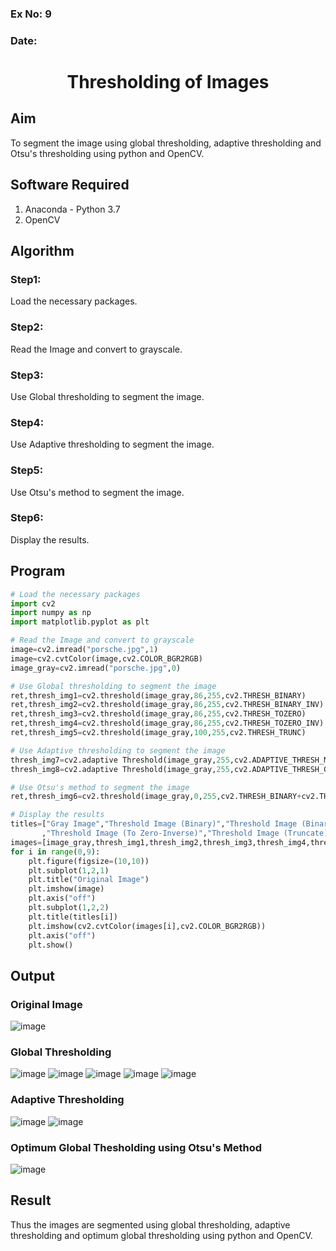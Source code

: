 ### Ex No: 9
### Date:

# <p align="center"> Thresholding of Images </p>
## Aim
To segment the image using global thresholding, adaptive thresholding and Otsu's thresholding using python and OpenCV.

## Software Required
1. Anaconda - Python 3.7
2. OpenCV

## Algorithm

### Step1:
Load the necessary packages.
<br>

### Step2:
Read the Image and convert to grayscale.
<br>

### Step3:
Use Global thresholding to segment the image.
<br>

### Step4:
Use Adaptive thresholding to segment the image.
<br>

### Step5:
Use Otsu's method to segment the image.
<br>
### Step6:
Display the results.
<br>

## Program

```python
# Load the necessary packages
import cv2
import numpy as np
import matplotlib.pyplot as plt

# Read the Image and convert to grayscale
image=cv2.imread("porsche.jpg",1)
image=cv2.cvtColor(image,cv2.COLOR_BGR2RGB)
image_gray=cv2.imread("porsche.jpg",0)

# Use Global thresholding to segment the image
ret,thresh_img1=cv2.threshold(image_gray,86,255,cv2.THRESH_BINARY)
ret,thresh_img2=cv2.threshold(image_gray,86,255,cv2.THRESH_BINARY_INV)
ret,thresh_img3=cv2.threshold(image_gray,86,255,cv2.THRESH_TOZERO)
ret,thresh_img4=cv2.threshold(image_gray,86,255,cv2.THRESH_TOZERO_INV)
ret,thresh_img5=cv2.threshold(image_gray,100,255,cv2.THRESH_TRUNC)

# Use Adaptive thresholding to segment the image
thresh_img7=cv2.adaptive Threshold(image_gray,255,cv2.ADAPTIVE_THRESH_MEAN_C,cv2.THRESH_BINARY,11,2)
thresh_img8=cv2.adaptive Threshold(image_gray,255,cv2.ADAPTIVE_THRESH_GAUSSIAN_C,cv2.THRESH_BINARY,11,2)

# Use Otsu's method to segment the image 
ret,thresh_img6=cv2.threshold(image_gray,0,255,cv2.THRESH_BINARY+cv2.THRESH_OTSU)

# Display the results
titles=["Gray Image","Threshold Image (Binary)","Threshold Image (Binary Inverse)","Threshold Image (To Zero)"
       ,"Threshold Image (To Zero-Inverse)","Threshold Image (Truncate)","Otsu","Adaptive Threshold (Mean)","Adaptive Threshold (Gaussian)"]
images=[image_gray,thresh_img1,thresh_img2,thresh_img3,thresh_img4,thresh_img5,thresh_img6,thresh_img7,thresh_img8]
for i in range(0,9):
    plt.figure(figsize=(10,10))
    plt.subplot(1,2,1)
    plt.title("Original Image")
    plt.imshow(image)
    plt.axis("off")
    plt.subplot(1,2,2)
    plt.title(titles[i])
    plt.imshow(cv2.cvtColor(images[i],cv2.COLOR_BGR2RGB))
    plt.axis("off")
    plt.show()
```
## Output

### Original Image
![image](https://user-images.githubusercontent.com/103049243/171176976-ae04f80b-bbe3-4812-9360-cd2b0ea2d704.png)

### Global Thresholding
![image](https://user-images.githubusercontent.com/103049243/171177023-9f6f3255-17d1-4c9e-bed5-38cabf50d1cc.png)
![image](https://user-images.githubusercontent.com/103049243/171177102-2091d682-f7f6-43c9-9cf5-e1705f4e8f6e.png)
![image](https://user-images.githubusercontent.com/103049243/171177179-8545cfc5-b385-4153-b7b2-a83aae6c7777.png)
![image](https://user-images.githubusercontent.com/103049243/171177233-d6b63b3e-2452-44b0-865f-938af1645a73.png)
![image](https://user-images.githubusercontent.com/103049243/171177274-432de8de-8923-4e91-a7af-e83fdc852185.png)

### Adaptive Thresholding
![image](https://user-images.githubusercontent.com/103049243/171177328-f678a58a-412a-4f43-8e86-123d7874f370.png)
![image](https://user-images.githubusercontent.com/103049243/171177373-a1eaeb4d-e7c6-4ea7-be48-9d3d6043dff6.png)

### Optimum Global Thesholding using Otsu's Method
![image](https://user-images.githubusercontent.com/103049243/171177446-252ad7ea-247a-4237-8aa1-a3fe0791496e.png)

## Result
Thus the images are segmented using global thresholding, adaptive thresholding and optimum global thresholding using python and OpenCV.

